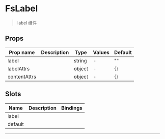 # FsLabel

> label 组件

## Props

| Prop name    | Description | Type   | Values | Default |
| ------------ | ----------- | ------ | ------ | ------- |
| label        |             | string | -      | ""      |
| labelAttrs   |             | object | -      | {}      |
| contentAttrs |             | object | -      | {}      |

## Slots

| Name    | Description | Bindings |
| ------- | ----------- | -------- |
| label   |             |          |
| default |             |          |

---
